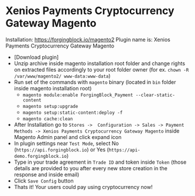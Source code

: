 # Xenios Payments Cryptocurrency Gateway Magento

Installation: https://forgingblock.io/magento2
Plugin name is: Xenios Payments Cryptocurrency Gateway Magento

* [Download plugin]
* Unzip archive inside magento installation root folder and change rights on extracted files accordingly to your root folder owner (for ex. `chown -R /var/www/magento2/ www-data:www-data`)
* Run set of the commands with `magento` binary (located in `bin` folder inside magento installation root)
     - `magento module:enable ForgingBlock_Payment --clear-static-content`
	 - `magento setup:upgrade`
	 - `magento setup:static-content:deploy -f`
	 - `magento cache:clean`
* After Installation go to `Stores ->  Configuration -> Sales -> Payment Methods -> Xenios Payments Cryptocurrency Gateway Magento` inside Magento Admin panel and click expand icon
* In plugin settings near `Test Mode`, select No (`https://api.forgingblock.io`) or Yes (`https://api-demo.forgingblock.io`)
* Type in your trade agreement in `Trade ID` and token inside `Token` (those details are provided to you after every new store creation in the response and inside email)
* Click `Save Config` button
* Thats it! Your users could pay using cryptocurrency now!
